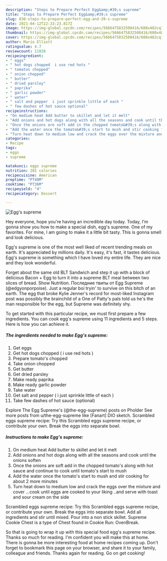 ```yaml
---
description: "Steps to Prepare Perfect Egg&amp;#39;s supreme"
title: "Steps to Prepare Perfect Egg&amp;#39;s supreme"
slug: 830-steps-to-prepare-perfect-egg-and-39-s-supreme
date: 2021-04-12T22:33:23.817Z
image: https://img-global.cpcdn.com/recipes/5666475832508416/680x482cq70/eggs-supreme-recipe-main-photo.jpg
thumbnail: https://img-global.cpcdn.com/recipes/5666475832508416/680x482cq70/eggs-supreme-recipe-main-photo.jpg
cover: https://img-global.cpcdn.com/recipes/5666475832508416/680x482cq70/eggs-supreme-recipe-main-photo.jpg
author: Mario Elliott
ratingvalue: 4.7
reviewcount: 11028
recipeingredient:
- " eggs"
- " hot dogs chopped  i use red hots "
- " tomatos chopped"
- " onion chopped"
- " butter"
- " dried parsley"
- " paprika"
- " garlic powder"
- " water"
- " salt and pepper  i just sprinkle little of each "
- " few dashes of hot sauce optional"
recipeinstructions:
- "On medium heat Add butter to skillet and let it melt"
- "Add onions and hot dogs along with all the seasons and cook until the onions  soften"
- "Once the onions are soft add in the chopped tomato&#39;s along with hot sauce and continue to cook until tomato&#39;s start to mush"
- "Add the water once the tomato&#39;s start to mush and stir cooking for about 2 more minutes"
- "Turn heat down to medium low and crack the eggs over the mixture and cover ...cook until eggs are cooked to your liking ..and serve with toast and sour cream on the side"
categories:
- Recipe
tags:
- eggs
- supreme

katakunci: eggs supreme 
nutrition: 201 calories
recipecuisine: American
preptime: "PT40M"
cooktime: "PT36M"
recipeyield: "4"
recipecategory: Dessert

---
```



![Egg&#39;s supreme](https://img-global.cpcdn.com/recipes/5666475832508416/680x482cq70/eggs-supreme-recipe-main-photo.jpg)

Hey everyone, hope you're having an incredible day today. Today, I'm gonna show you how to make a special dish, egg&#39;s supreme. One of my favorites. For mine, I am going to make it a little bit tasty. This is gonna smell and look delicious.

Egg&#39;s supreme is one of the most well liked of recent trending meals on earth. It's appreciated by millions daily. It's easy, it's fast, it tastes delicious. Egg&#39;s supreme is something which I have loved my entire life. They are nice and they look wonderful.

Forget about the same old BLT Sandwich and step it up with a block of delicious Bacon + Egg to turn it into a supreme BLT meal between two slices of bread. Show Nutrition. Последние твиты от Egg Supreme (@edgyonporpoise). Just a regular boi tryin&#39; to survive on this bitch of an earth. The egg that broke Kylie Jenner&#39;s record for most-liked Instagram post was possibly the brainchild of a One of Patty&#39;s pals told us he&#39;s the man responsible for the egg, but Supreme was definitely shy.


To get started with this particular recipe, we must first prepare a few ingredients. You can cook egg&#39;s supreme using 11 ingredients and 5 steps. Here is how you can achieve it.

<!--inarticleads1-->

##### The ingredients needed to make Egg&#39;s supreme:

1. Get  eggs
1. Get  hot dogs chopped ( i use red hots )
1. Prepare  tomato&#39;s chopped
1. Take  onion chopped
1. Get  butter
1. Get  dried parsley
1. Make ready  paprika
1. Make ready  garlic powder
1. Take  water
1. Get  salt and pepper ( i just sprinkle little of each )
1. Take  few dashes of hot sauce (optional)


Explore The Egg Supreme&#39;s (@the-egg-supreme) posts on Pholder See more posts from u/the-egg-supreme like [Fanart] DIO sketch. Scrambled eggs supreme recipe: Try this Scrambled eggs supreme recipe, or contribute your own. Break the eggs into separate bowl. 

<!--inarticleads2-->

##### Instructions to make Egg&#39;s supreme:

1. On medium heat Add butter to skillet and let it melt
1. Add onions and hot dogs along with all the seasons and cook until the onions  soften
1. Once the onions are soft add in the chopped tomato&#39;s along with hot sauce and continue to cook until tomato&#39;s start to mush
1. Add the water once the tomato&#39;s start to mush and stir cooking for about 2 more minutes
1. Turn heat down to medium low and crack the eggs over the mixture and cover ...cook until eggs are cooked to your liking ..and serve with toast and sour cream on the side


Scrambled eggs supreme recipe: Try this Scrambled eggs supreme recipe, or contribute your own. Break the eggs into separate bowl. Add all ingredients and stir until mixed. Pour into a non stick skillet. Supreme Cookie Chest is a type of Chest found in Cookie Run: OvenBreak. 

So that is going to wrap it up with this special food egg&#39;s supreme recipe. Thanks so much for reading. I'm confident you will make this at home. There is gonna be more interesting food at home recipes coming up. Don't forget to bookmark this page on your browser, and share it to your family, colleague and friends. Thanks again for reading. Go on get cooking!
